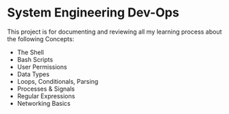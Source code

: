 # System Engineering Dev-Ops #

This project is for documenting and reviewing all my learning process about the following Concepts:

- The Shell
- Bash Scripts
- User Permissions
- Data Types
- Loops, Conditionals, Parsing
- Processes & Signals
- Regular Expressions
- Networking Basics
